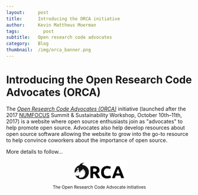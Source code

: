 ```yaml
---
layout:     post
title:      Introducing the ORCA initiative
author:     Kevin Mattheus Moerman
tags: 		  post
subtitle:  	Open research code advocates
category:   Blog
thumbnail:  /img/orca_banner.png
---
```


# Introducing the Open Research Code Advocates (ORCA)
The [_Open Research Code Advocates (ORCA)_](https://openresearchcodeadvocates.github.io/ORCA/) initiative (launched after the 2017 [NUMFOCUS](https://www.numfocus.org/) Summit & Sustainability Workshop, October 10th–11th, 2017) is a website where open source enthusiasts join as "advocates" to help promote open source. Advocates also help develop resources about open source software allowing the website to grow into the go-to resource to help convince coworkers about the importance of open source.

More details to follow...    

<div>
<center>
<a href="https://openresearchcodeadvocates.github.io/ORCA/"> <img alt="ORCA" style="width:30%;" src="/img/orca_banner.png" /> </a>
<br>
<small>The Open Research Code Advocate initiatives</small>
</center>
</div>

